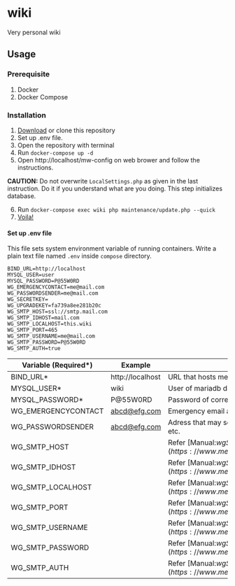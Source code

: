 # wiki

Very personal wiki

## Usage

### Prerequisite

1. Docker
2. Docker Compose

### Installation

1. [Download](https://github.com/2JS/wiki/archive/master.zip) or clone this repository
2. Set up .env file.
3. Open the repository with terminal
4. Run `docker-compose up -d`
5. Open http://localhost/mw-config on web brower and follow the instructions.

**CAUTION:** Do not overwrite `LocalSettings.php` as given in the last instruction. Do it if you understand what are you doing. This step initializes database.

6. Run `docker-compose exec wiki php maintenance/update.php --quick`
7. [Voila!](http://localhost/wiki)

#### Set up .env file

This file sets system environment variable of running containers. Write a plain text file named `.env` inside `compose` directory.

```
BIND_URL=http://localhost
MYSQL_USER=user
MYSQL_PASSWORD=P@55W0RD
WG_EMERGENCYCONTACT=me@mail.com
WG_PASSWORDSENDER=me@mail.com
WG_SECRETKEY=
WG_UPGRADEKEY=fa739a8ee281b20c
WG_SMTP_HOST=ssl://smtp.mail.com
WG_SMTP_IDHOST=mail.com
WG_SMTP_LOCALHOST=this.wiki
WG_SMTP_PORT=465
WG_SMTP_USERNAME=me@mail.com
WG_SMTP_PASSWORD=P@55W0RD
WG_SMTP_AUTH=true
```

| Variable (Required*) | Example          | Description                                                  |
| -------------------- | ---------------- | ------------------------------------------------------------ |
| BIND_URL*            | http://localhost | URL that hosts mediawiki                                     |
| MYSQL_USER*          | wiki             | User of mariadb database.                                    |
| MYSQL_PASSWORD*      | P@55W0RD         | Password of corresponding user                               |
| WG_EMERGENCYCONTACT  | abcd@efg.com     | Emergency email address                                      |
| WG_PASSWORDSENDER    | abcd@efg.com     | Adress that may send email reset, security alers, etc.       |
| WG_SMTP_HOST         |                  | Refer [Manual:$wgSMTP](https://www.mediawiki.org/wiki/Manual:$wgSMTP) |
| WG_SMTP_IDHOST       |                  | Refer [Manual:$wgSMTP](https://www.mediawiki.org/wiki/Manual:$wgSMTP) |
| WG_SMTP_LOCALHOST    |                  | Refer [Manual:$wgSMTP](https://www.mediawiki.org/wiki/Manual:$wgSMTP) |
| WG_SMTP_PORT         |                  | Refer [Manual:$wgSMTP](https://www.mediawiki.org/wiki/Manual:$wgSMTP) |
| WG_SMTP_USERNAME     |                  | Refer [Manual:$wgSMTP](https://www.mediawiki.org/wiki/Manual:$wgSMTP) |
| WG_SMTP_PASSWORD     |                  | Refer [Manual:$wgSMTP](https://www.mediawiki.org/wiki/Manual:$wgSMTP) |
| WG_SMTP_AUTH         |                  | Refer [Manual:$wgSMTP](https://www.mediawiki.org/wiki/Manual:$wgSMTP) |



